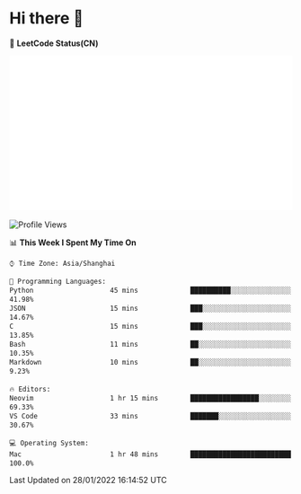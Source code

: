 # Hi there 👋

📝 **LeetCode Status(CN)**

![wsmbsbbz's LeetCode status](https://github.com/wsmbsbbz/wsmbsbbz/blob/main/status.svg)

<!--
**wsmbsbbz/wsmbsbbz** is a ✨ _special_ ✨ repository because its `README.md` (this file) appears on your GitHub profile.

Here are some ideas to get you started:

- 🔭 I’m currently working on ...
- 🌱 I’m currently learning ...
- 👯 I’m looking to collaborate on ...
- 🤔 I’m looking for help with ...
- 💬 Ask me about ...
- 📫 How to reach me: ...
- 😄 Pronouns: ...
- ⚡ Fun fact: ...
-->
<!--START_SECTION:waka-->
![Profile Views](http://img.shields.io/badge/Profile%20Views-23-blue)

📊 **This Week I Spent My Time On** 

```text
⌚︎ Time Zone: Asia/Shanghai

💬 Programming Languages: 
Python                   45 mins             ██████████░░░░░░░░░░░░░░░   41.98% 
JSON                     15 mins             ███░░░░░░░░░░░░░░░░░░░░░░   14.67% 
C                        15 mins             ███░░░░░░░░░░░░░░░░░░░░░░   13.85% 
Bash                     11 mins             ██░░░░░░░░░░░░░░░░░░░░░░░   10.35% 
Markdown                 10 mins             ██░░░░░░░░░░░░░░░░░░░░░░░   9.23%

🔥 Editors: 
Neovim                   1 hr 15 mins        █████████████████░░░░░░░░   69.33% 
VS Code                  33 mins             ███████░░░░░░░░░░░░░░░░░░   30.67%

💻 Operating System: 
Mac                      1 hr 48 mins        █████████████████████████   100.0%

```


 Last Updated on 28/01/2022 16:14:52 UTC
<!--END_SECTION:waka-->
